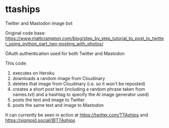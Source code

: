 # ttaships
Twitter and Mastodon image bot

Original code base: https://www.mattcrampton.com/blog/step_by_step_tutorial_to_post_to_twitter_using_python_part_two-posting_with_photos/  

OAuth authentication used for both Twitter and Mastodon

This code: 
1. executes on Heroku
2. downloads a random image from Cloudinary
3. deletes that image from Cloudinary (i.e. so it won't be reposted)
4. creates a short post text (including a random phrase taken from names.txt) and a hashtag to specify the AI image generator used)
5. posts the text and image to Twitter
6. posts the same text and image to Mastodon

It can currently be seen in action at https://twitter.com/TTAships and https://sigmoid.social/@TTAships
